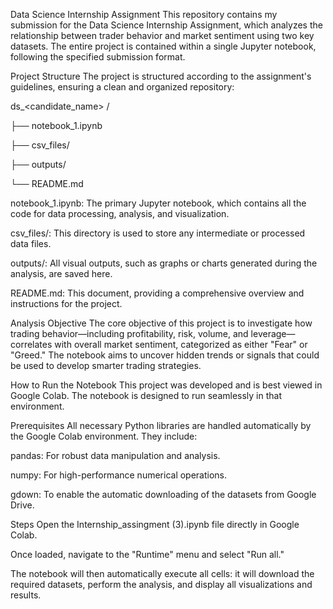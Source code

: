 Data Science Internship Assignment
This repository contains my submission for the Data Science Internship Assignment, which analyzes the relationship between trader behavior and market sentiment using two key datasets. The entire project is contained within a single Jupyter notebook, following the specified submission format.


Project Structure
The project is structured according to the assignment's guidelines, ensuring a clean and organized repository:

ds_<candidate_name>
/

├── notebook_1.ipynb

├── csv_files/

├── outputs/

└── README.md


notebook_1.ipynb: The primary Jupyter notebook, which contains all the code for data processing, analysis, and visualization.


csv_files/: This directory is used to store any intermediate or processed data files.


outputs/: All visual outputs, such as graphs or charts generated during the analysis, are saved here.


README.md: This document, providing a comprehensive overview and instructions for the project.


Analysis Objective
The core objective of this project is to investigate how trading behavior—including profitability, risk, volume, and leverage—correlates with overall market sentiment, categorized as either "Fear" or "Greed." The notebook aims to uncover hidden trends or signals that could be used to develop smarter trading strategies.


How to Run the Notebook
This project was developed and is best viewed in Google Colab. The notebook is designed to run seamlessly in that environment.




Prerequisites
All necessary Python libraries are handled automatically by the Google Colab environment. They include:


pandas: For robust data manipulation and analysis.


numpy: For high-performance numerical operations.


gdown: To enable the automatic downloading of the datasets from Google Drive.

Steps
Open the Internship_assingment (3).ipynb file directly in Google Colab.

Once loaded, navigate to the "Runtime" menu and select "Run all."

The notebook will then automatically execute all cells: it will download the required datasets, perform the analysis, and display all visualizations and results.
